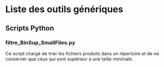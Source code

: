 # Liste des outils génériques

## Scripts Python

### filtre_BinSup_SmallFiles.py

Ce script chargé de trier les fichiers produits dans un répertoire et de ne conserver que ceux qui sont supérieur à une taille minimale.